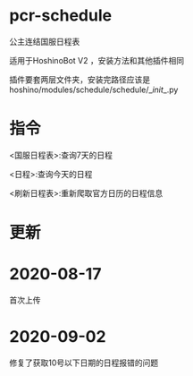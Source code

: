 # pcr-schedule
公主连结国服日程表


适用于HoshinoBot V2 ，安装方法和其他插件相同


插件要套两层文件夹，安装完路径应该是hoshino/modules/schedule/schedule/\__init__.py



# 指令
<国服日程表>:查询7天的日程


<日程>:查询今天的日程


<刷新日程表>:重新爬取官方日历的日程信息





# 更新


# 2020-08-17

首次上传



# 2020-09-02

修复了获取10号以下日期的日程报错的问题
